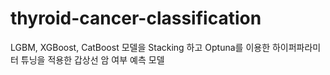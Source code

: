 # thyroid-cancer-classification
LGBM, XGBoost, CatBoost 모델을 Stacking 하고 Optuna를 이용한 하이퍼파라미터 튜닝을 적용한 갑상선 암 여부 예측 모델
